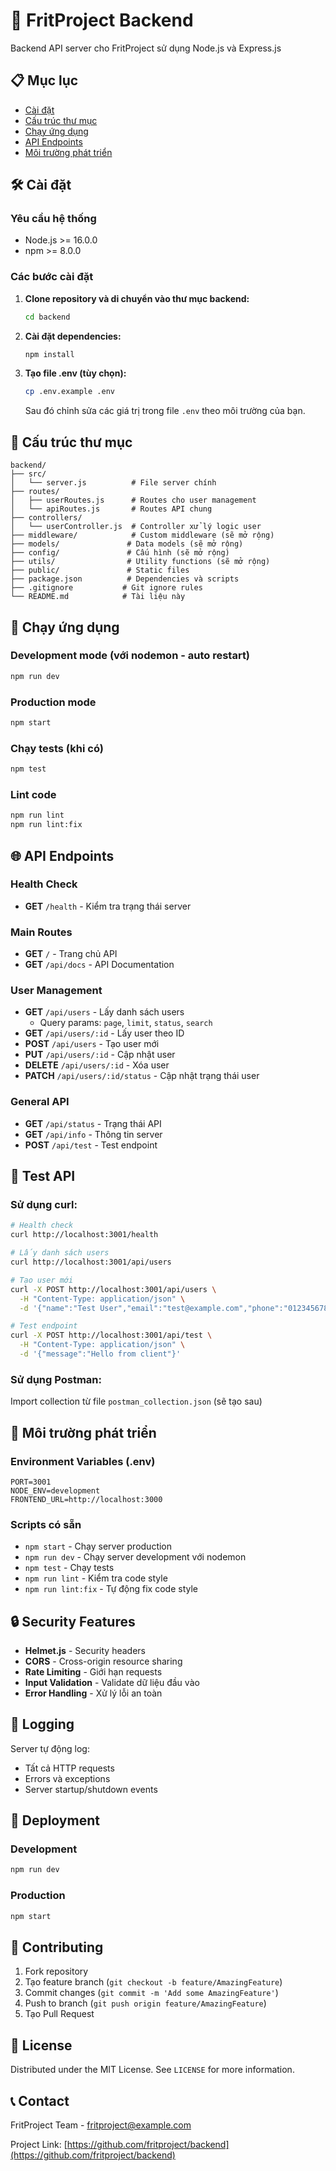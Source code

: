 # 🚀 FritProject Backend

Backend API server cho FritProject sử dụng Node.js và Express.js

## 📋 Mục lục

- [Cài đặt](#cài-đặt)
- [Cấu trúc thư mục](#cấu-trúc-thư-mục)
- [Chạy ứng dụng](#chạy-ứng-dụng)
- [API Endpoints](#api-endpoints)
- [Môi trường phát triển](#môi-trường-phát-triển)

## 🛠️ Cài đặt

### Yêu cầu hệ thống
- Node.js >= 16.0.0
- npm >= 8.0.0

### Các bước cài đặt

1. **Clone repository và di chuyển vào thư mục backend:**
   ```bash
   cd backend
   ```

2. **Cài đặt dependencies:**
   ```bash
   npm install
   ```

3. **Tạo file .env (tùy chọn):**
   ```bash
   cp .env.example .env
   ```
   Sau đó chỉnh sửa các giá trị trong file `.env` theo môi trường của bạn.

## 📁 Cấu trúc thư mục

```
backend/
├── src/
│   └── server.js          # File server chính
├── routes/
│   ├── userRoutes.js      # Routes cho user management
│   └── apiRoutes.js       # Routes API chung
├── controllers/
│   └── userController.js  # Controller xử lý logic user
├── middleware/            # Custom middleware (sẽ mở rộng)
├── models/               # Data models (sẽ mở rộng)
├── config/               # Cấu hình (sẽ mở rộng)
├── utils/                # Utility functions (sẽ mở rộng)
├── public/               # Static files
├── package.json          # Dependencies và scripts
├── .gitignore           # Git ignore rules
└── README.md            # Tài liệu này
```

## 🚀 Chạy ứng dụng

### Development mode (với nodemon - auto restart)
```bash
npm run dev
```

### Production mode
```bash
npm start
```

### Chạy tests (khi có)
```bash
npm test
```

### Lint code
```bash
npm run lint
npm run lint:fix
```

## 🌐 API Endpoints

### Health Check
- **GET** `/health` - Kiểm tra trạng thái server

### Main Routes
- **GET** `/` - Trang chủ API
- **GET** `/api/docs` - API Documentation

### User Management
- **GET** `/api/users` - Lấy danh sách users
  - Query params: `page`, `limit`, `status`, `search`
- **GET** `/api/users/:id` - Lấy user theo ID
- **POST** `/api/users` - Tạo user mới
- **PUT** `/api/users/:id` - Cập nhật user
- **DELETE** `/api/users/:id` - Xóa user
- **PATCH** `/api/users/:id/status` - Cập nhật trạng thái user

### General API
- **GET** `/api/status` - Trạng thái API
- **GET** `/api/info` - Thông tin server
- **POST** `/api/test` - Test endpoint

## 🧪 Test API

### Sử dụng curl:

```bash
# Health check
curl http://localhost:3001/health

# Lấy danh sách users
curl http://localhost:3001/api/users

# Tạo user mới
curl -X POST http://localhost:3001/api/users \
  -H "Content-Type: application/json" \
  -d '{"name":"Test User","email":"test@example.com","phone":"0123456789"}'

# Test endpoint
curl -X POST http://localhost:3001/api/test \
  -H "Content-Type: application/json" \
  -d '{"message":"Hello from client"}'
```

### Sử dụng Postman:
Import collection từ file `postman_collection.json` (sẽ tạo sau)

## 🔧 Môi trường phát triển

### Environment Variables (.env)
```env
PORT=3001
NODE_ENV=development
FRONTEND_URL=http://localhost:3000
```

### Scripts có sẵn
- `npm start` - Chạy server production
- `npm run dev` - Chạy server development với nodemon
- `npm test` - Chạy tests
- `npm run lint` - Kiểm tra code style
- `npm run lint:fix` - Tự động fix code style

## 🔒 Security Features

- **Helmet.js** - Security headers
- **CORS** - Cross-origin resource sharing
- **Rate Limiting** - Giới hạn requests
- **Input Validation** - Validate dữ liệu đầu vào
- **Error Handling** - Xử lý lỗi an toàn

## 📝 Logging

Server tự động log:
- Tất cả HTTP requests
- Errors và exceptions
- Server startup/shutdown events

## 🚀 Deployment

### Development
```bash
npm run dev
```

### Production
```bash
npm start
```

## 🤝 Contributing

1. Fork repository
2. Tạo feature branch (`git checkout -b feature/AmazingFeature`)
3. Commit changes (`git commit -m 'Add some AmazingFeature'`)
4. Push to branch (`git push origin feature/AmazingFeature`)
5. Tạo Pull Request

## 📄 License

Distributed under the MIT License. See `LICENSE` for more information.

## 📞 Contact

FritProject Team - fritproject@example.com

Project Link: [https://github.com/fritproject/backend](https://github.com/fritproject/backend)
